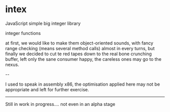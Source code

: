 # intex
JavaScript simple big integer library

  integer functions

  at first, we would like to make them object-oriented sounds,
  with fancy range checking (means several method calls) almost
  in every turns, but finally we decided to cut te red tapes
  down to the real bone crunching buffer, left only the sane
  consumer happy, the careless ones may go to the nexus.

  --

  I used to speak in assembly x86, the optimisation applied
  here may not be appropriate and left for further exercise.

---
Still in work in progress....
not even in an alpha stage
